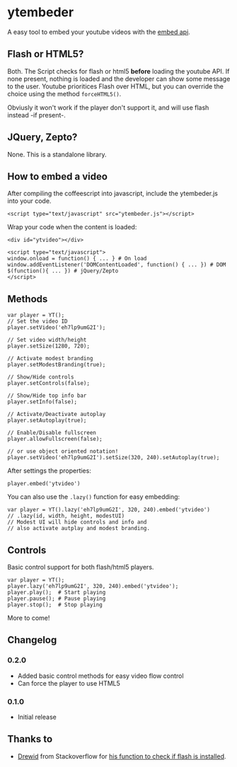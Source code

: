 ytembeder
=========

A easy tool to embed your youtube videos with the [embed api](https://developers.google.com/youtube/js_api_reference).

## Flash or HTML5?
Both. The Script checks for flash or html5 **before** loading the youtube API. If none present, nothing is loaded and the developer can show some message to the user. Youtube prioritices Flash over HTML, but you can override the choice using the method `forceHTML5()`.

Obviusly it won't work if the player don't support it, and will use flash instead -if present-.

## JQuery, Zepto?
None. This is a standalone library.

## How to embed a video
After compiling the coffeescript into javascript, include the ytembeder.js into your code.  
```
<script type="text/javascript" src="ytembeder.js"></script>
```

Wrap your code when the content is loaded:
```
<div id="ytvideo"></div>

<script type="text/javascript">
window.onload = function() { ... } # On load
window.addEventListener('DOMContentLoaded', function() { ... }) # DOM
$(function(){ ... }) # jQuery/Zepto
</script>
```
## Methods

```
var player = YT();
// Set the video ID
player.setVideo('eh7lp9umG2I');

// Set video width/height
player.setSize(1280, 720);

// Activate modest branding
player.setModestBranding(true);

// Show/Hide controls
player.setControls(false);

// Show/Hide top info bar
player.setInfo(false);

// Activate/Deactivate autoplay
player.setAutoplay(true);

// Enable/Disable fullscreen
player.allowFullscreen(false);

// or use object oriented notation!
player.setVideo('eh7lp9umG2I').setSize(320, 240).setAutoplay(true);
```

After settings the properties:
```
player.embed('ytvideo')
```

You can also use the `.lazy()` function for easy embedding:  
```
var player = YT().lazy('eh7lp9umG2I', 320, 240).embed('ytvideo')
// .lazy(id, width, height, modestUI)
// Modest UI will hide controls and info and
// also activate autplay and modest branding.
```
## Controls
Basic control support for both flash/html5 players.  
```
var player = YT();
player.lazy('eh7lp9umG2I', 320, 240).embed('ytvideo');
player.play();  # Start playing
player.pause(); # Pause playing
player.stop();  # Stop playing
```
More to come!

## Changelog

### 0.2.0
- Added basic control methods for easy video flow control
- Can force the player to use HTML5

### 0.1.0
- Initial release

## Thanks to
- [Drewid](http://stackoverflow.com/users/402440/drewid) from Stackoverflow for [his function to check if flash is installed](http://stackoverflow.com/a/3336320).
